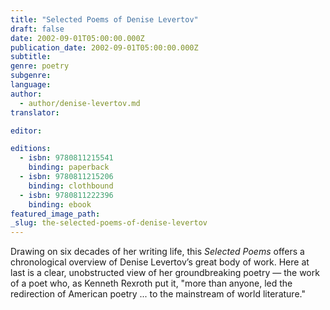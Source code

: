 ```yaml
---
title: "Selected Poems of Denise Levertov"
draft: false
date: 2002-09-01T05:00:00.000Z
publication_date: 2002-09-01T05:00:00.000Z
subtitle:
genre: poetry
subgenre:
language:
author:
  - author/denise-levertov.md
translator:

editor:

editions:
  - isbn: 9780811215541
    binding: paperback
  - isbn: 9780811215206
    binding: clothbound
  - isbn: 9780811222396
    binding: ebook
featured_image_path:
_slug: the-selected-poems-of-denise-levertov
---
```


Drawing on six decades of her writing life, this _Selected Poems_ offers a chronological overview of Denise Levertov’s great body of work. Here at last is a clear, unobstructed view of her groundbreaking poetry — the work of a poet who, as Kenneth Rexroth put it, "more than anyone, led the redirection of American poetry ... to the mainstream of world literature."

